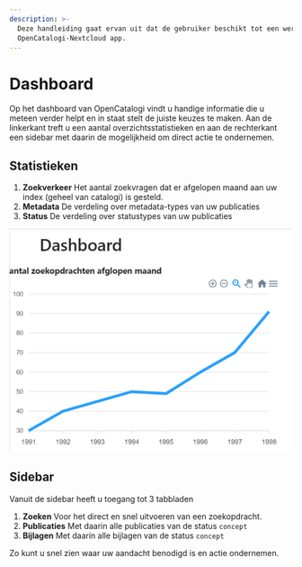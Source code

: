 ```yaml
---
description: >-
  Deze handleiding gaat ervan uit dat de gebruiker beschikt tot een werkende
  OpenCatalogi-Nextcloud app.
---
```


# Dashboard
Op het dashboard van OpenCatalogi vindt u handige informatie die u meteen verder helpt en in staat stelt de juiste keuzes te maken. Aan de linkerkant treft u een aantal overzichtsstatistieken en aan de rechterkant een sidebar met daarin de mogelijkheid om direct actie te ondernemen.

## Statistieken

1. **Zoekverkeer** Het aantal zoekvragen dat er afgelopen maand aan uw index (geheel van catalogi) is gesteld.
2. **Metadata** De verdeling over metadata-types van uw publicaties
2. **Status** De verdeling over statustypes van uw publicaties


![app menu](../assets/oc_dashboard.png)

## Sidebar
Vanuit de sidebar heeft u toegang tot 3 tabbladen

1. **Zoeken** Voor het direct en snel uitvoeren van een zoekopdracht.
2. **Publicaties** Met daarin alle publicaties van de status `concept`
2. **Bijlagen** Met daarin alle bijlagen van de status `concept`

Zo kunt u snel zien waar uw aandacht benodigd is en actie ondernemen.